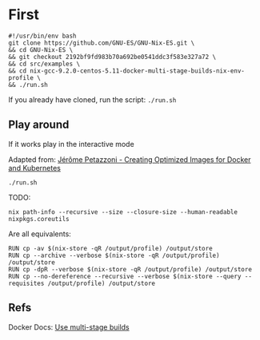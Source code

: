 # First

```
#!/usr/bin/env bash
git clone https://github.com/GNU-ES/GNU-Nix-ES.git \
&& cd GNU-Nix-ES \
&& git checkout 2192bf9fd983b70a692be0541ddc3f583e327a72 \
&& cd src/examples \
&& cd nix-gcc-9.2.0-centos-5.11-docker-multi-stage-builds-nix-env-profile \
&& ./run.sh
```

If you already have cloned, run the script:
`./run.sh`


## Play around

If it works play in the interactive mode

Adapted from: [Jérôme Petazzoni - Creating Optimized Images for Docker and Kubernetes](https://www.youtube.com/watch?v=UbXv-T4IUXk&list=PLf-O3X2-mxDmn0ikyO7OF8sPr2GDQeZXk&index=15)

`./run.sh`


TODO:

`nix path-info --recursive --size --closure-size --human-readable nixpkgs.coreutils`


Are all equivalents:
```
RUN cp -av $(nix-store -qR /output/profile) /output/store
RUN cp --archive --verbose $(nix-store -qR /output/profile) /output/store
RUN cp -dpR --verbose $(nix-store -qR /output/profile) /output/store
RUN cp --no-dereference --recursive --verbose $(nix-store --query --requisites /output/profile) /output/store
```


## Refs

Docker Docs: [Use multi-stage builds](https://docs.docker.com/develop/develop-images/multistage-build/)

